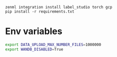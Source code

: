 
```commandline
zenml integration install label_studio torch gcp
pip install -r requirements.txt
```

# Env variables

```bash
export DATA_UPLOAD_MAX_NUMBER_FILES=1000000
export WANDB_DISABLED=True
```
